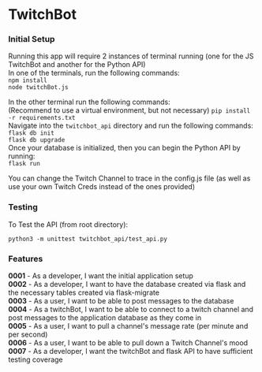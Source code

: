 # TwitchBot
### Initial Setup
Running this app will require 2 instances of terminal running (one for the JS TwitchBot and another for the Python API) \
In one of the terminals, run the following commands: \
`npm install` \
`node twitchBot.js`

In the other terminal run the following commands: \
(Recommend to use a virtual environment, but not necessary)
`pip install -r requirements.txt` \
Navigate into the `twitchbot_api` directory and run the following commands: \
`flask db init` \
`flask db upgrade` \
Once your database is initialized, then you can begin the Python API by running: \
`flask run`

You can change the Twitch Channel to trace in the config.js file (as well as use your own Twitch Creds instead of the ones provided)

### Testing
To Test the API (from root directory):

`python3 -m unittest twitchbot_api/test_api.py`

### Features
__0001__ - As a developer, I want the initial application setup \
__0002__ - As a developer, I want to have the database created via flask and the necessary tables created via flask-migrate \
__0003__ - As a user, I want to be able to post messages to the database \
__0004__ - As a twitchBot, I want to be able to connect to a twitch channel and post messages to the application database as they come in \
__0005__ - As a user, I want to pull a channel's message rate (per minute and per second) \
__0006__ - As a user, I want to be able to pull down a Twitch Channel's mood \
__0007__ - As a developer, I want the twitchBot and flask API to have sufficient testing coverage
